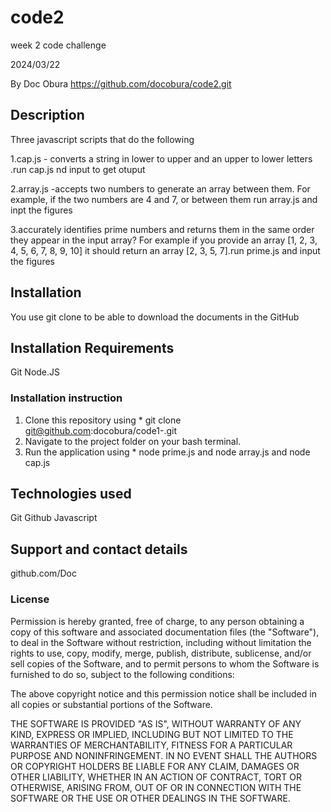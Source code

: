 # code2
week 2 code challenge 


2024/03/22

By Doc Obura https://github.com/docobura/code2.git
## Description
Three javascript scripts that do the following

1.cap.js - converts a string in lower to upper and an upper to lower letters .run cap.js nd input to get otuput 

2.array.js -accepts two numbers to generate an array between them. For example, if the two numbers are 4 and 7, or between them run  array.js and inpt the figures 

3.accurately identifies prime numbers and returns them in the same order they appear in the input array? For example if you provide an array [1, 2, 3, 4, 5, 6, 7, 8, 9, 10] it should return an array [2, 3, 5, 7].run prime.js and input the figures 


## Installation
You use git clone to be able to download the documents in the GitHub

## Installation Requirements
Git
Node.JS

### Installation instruction
1. Clone this repository using * git clone git@github.com:docobura/code1-.git
2. Navigate to the project folder on your bash terminal.
3. Run the application using * node prime.js and node array.js and node cap.js


## Technologies used
Git
Github
Javascript


## Support and contact details
github.com/Doc


### License
Permission is hereby granted, free of charge, to any person obtaining a copy
of this software and associated documentation files (the "Software"), to deal
in the Software without restriction, including without limitation the rights
to use, copy, modify, merge, publish, distribute, sublicense, and/or sell
copies of the Software, and to permit persons to whom the Software is
furnished to do so, subject to the following conditions:

The above copyright notice and this permission notice shall be included in all
copies or substantial portions of the Software.

THE SOFTWARE IS PROVIDED "AS IS", WITHOUT WARRANTY OF ANY KIND, EXPRESS OR
IMPLIED, INCLUDING BUT NOT LIMITED TO THE WARRANTIES OF MERCHANTABILITY,
FITNESS FOR A PARTICULAR PURPOSE AND NONINFRINGEMENT. IN NO EVENT SHALL THE
AUTHORS OR COPYRIGHT HOLDERS BE LIABLE FOR ANY CLAIM, DAMAGES OR OTHER
LIABILITY, WHETHER IN AN ACTION OF CONTRACT, TORT OR OTHERWISE, ARISING FROM,
OUT OF OR IN CONNECTION WITH THE SOFTWARE OR THE USE OR OTHER DEALINGS IN THE
SOFTWARE.